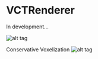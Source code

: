 # VCTRenderer

In development...

![alt tag](http://i.imgur.com/GXVGXxw.png)

Conservative Voxelization
![alt tag](https://i.imgur.com/pyiHaNM.png)
